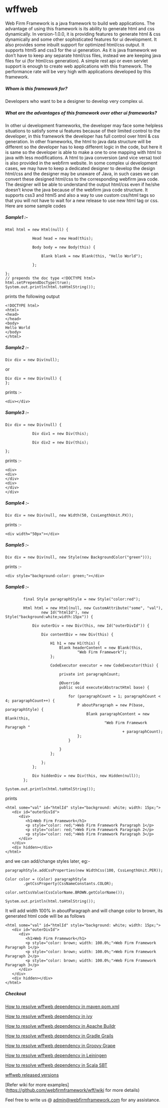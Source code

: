 # wffweb

Web Firm Framework is a java framework to build web applications. The advantage of using this framework is its ability to generate html and css dynamically. In version-1.0.0, it is providing features to generate html & css dynamically and some other sophisticated features for ui development. It also provides some inbuilt support for optimized html/css output. It supports html5 and css3 for the ui generation.  As it is java framework we don’t have to keep any separate html/css files, instead we are keeping java files for ui (for html/css generation). A simple rest api or even servlet support is enough to create web applications with this framework. The performance rate will be very high with applications developed by this framework.

##### Whom is this framework for?
Developers who want to be a designer to develop very complex ui.


##### What are the advantages of this framework over other ui frameworks?
In other ui development frameworks, the developer may face some helpless situations to satisfy some ui features because of their limited control to the developer, in this framework the developer has full control over html & css generation. In other frameworks, the html to java data structure will be different so the developer has to keep different logic in the code, but here it is same so the developer is able to make a one to one mapping with html to java with less modifications. A html to java conversion (and vice versa) tool is also provided in the webfirm website. In some complex ui development cases, we may have to keep a dedicated designer to develop the design html/css and the designer may be unaware of Java, in such cases we can convert these designed html/css to the corresponding webfirm java code. The designer will be able to understand the output html/css even if he/she doesn’t know the java because of the webfirm java code structure. It supports css3 and html5 and also a way to use custom css/html tags so that you will not have to wait for a new release to use new html tag or css.
Here are some sample codes

##### Sample1 :-
~~~
Html html = new Html(null) {
       	 
        	Head head = new Head(this);
       	 
        	Body body = new Body(this) {
           	 
            	Blank blank = new Blank(this, "Hello World");
           	 
        	};
       	 
};
// prepends the doc type <!DOCTYPE html>
html.setPrependDocType(true);
System.out.println(html.toHtmlString()); 
~~~
prints the following output
~~~
<!DOCTYPE html>
<html>
<head>
</head>
<body>
Hello World
</body>
</html>
~~~

##### Sample2 :-
~~~
Div div = new Div(null); 
~~~
or 
~~~
Div div = new Div(null) {
};
~~~
prints :- 
~~~
<div></div>
~~~

##### Sample3 :-
~~~
Div div = new Div(null) {
       	 
        	Div div1 = new Div(this);  
       	 
        	Div div2 = new Div(this);
       	 
};
~~~
prints :- 
~~~
<div>
<div>
</div>
<div>
</div>
</div>
~~~
##### Sample4 :-
~~~
Div div = new Div(null, new Width(50, CssLengthUnit.PX));
~~~
prints :- 
~~~
<div width="50px"></div>
~~~

##### Sample5 :-
~~~
Div div = new Div(null, new Style(new BackgroundColor("green")));
~~~
prints :- 
~~~
<div style="background-color: green;"></div>
~~~

##### Sample6 :-
```
        final Style paragraphStyle = new Style("color:red");

        Html html = new Html(null, new CustomAttribute("some", "val"),
                new Id("htmlId"), new Style("background:white;width:15px")) {

            Div outerDiv = new Div(this, new Id("outerDivId")) {

                Div contentDiv = new Div(this) {

                    H1 h1 = new H1(this) {
                        Blank headerContent = new Blank(this,
                                "Web Firm Framework");
                    };

                    CodeExecutor executor = new CodeExecutor(this) {

                        private int paragraphCount;

                        @Override
                        public void execute(AbstractHtml base) {

                            for (paragraphCount = 1; paragraphCount < 4; paragraphCount++) {
                                P aboutParagraph = new P(base, paragraphStyle) {
                                    Blank paragraphContent = new Blank(this,
                                            "Web Firm Framework Paragraph "
                                                    + paragraphCount);
                                };
                            }

                        }
                    };

                };
            };

            Div hiddenDiv = new Div(this, new Hidden(null));
        };
        
System.out.println(html.toHtmlString());
```
prints

```
<html some="val" id="htmlId" style="background: white; width: 15px;">
   <div id="outerDivId">
      <div>
         <h1>Web Firm Framework</h1>
         <p style="color: red;">Web Firm Framework Paragraph 1</p>
         <p style="color: red;">Web Firm Framework Paragraph 2</p>
         <p style="color: red;">Web Firm Framework Paragraph 3</p>
      </div>
   </div>
   <div hidden></div>
</html>
```
and we can add/change styles later, eg:-
```
paragraphStyle.addCssProperties(new WidthCss(100, CssLengthUnit.PER));

Color color = (Color) paragraphStyle
        .getCssProperty(CssNameConstants.COLOR);
        
color.setCssValue(CssColorName.BROWN.getColorName());

System.out.println(html.toHtmlString());

```
It will add width 100% in aboutParagraph and will change color to brown, its generated html code will be as follows

```
<html some="val" id="htmlId" style="background: white; width: 15px;">
   <div id="outerDivId">
      <div>
         <h1>Web Firm Framework</h1>
         <p style="color: brown; width: 100.0%;">Web Firm Framework Paragraph 1</p>
         <p style="color: brown; width: 100.0%;">Web Firm Framework Paragraph 2</p>
         <p style="color: brown; width: 100.0%;">Web Firm Framework Paragraph 3</p>
      </div>
   </div>
   <div hidden></div>
</html>
```


##### Checkout 

[How to resolve wffweb dependency in maven pom.xml](https://github.com/webfirmframework/wff/wiki/How-to-resolve-wffweb-dependency-in-maven-pom.xml)

[How to resolve wffweb dependency in ivy](https://github.com/webfirmframework/wff/wiki/How-to-resolve-wffweb-dependency-in-ivy)

[How to resolve wffweb dependency in Apache Buildr](https://github.com/webfirmframework/wff/wiki/How-to-resolve-wffweb-dependency-in-Apache-Buildr)

[How to resolve wffweb dependency in Gradle Grails](https://github.com/webfirmframework/wff/wiki/How-to-resolve-wffweb-dependency-in-Gradle-Grails)

[How to resolve wffweb dependency in Groovy Grape](https://github.com/webfirmframework/wff/wiki/How-to-resolve-wffweb-dependency-in-Groovy-Grape)

[How to resolve wffweb dependency in Leiningen](https://github.com/webfirmframework/wff/wiki/How-to-resolve-wffweb-dependency-in-Leiningen)

[How to resolve wffweb dependency in Scala SBT](https://github.com/webfirmframework/wff/wiki/How-to-resolve-wffweb-dependency-in-Scala-SBT)

[wffweb released versions](https://github.com/webfirmframework/wff/wiki/wffweb-released-versions)


[Refer wiki for more examples](https://github.com/webfirmframework/wff/wiki for more details)


Feel free to write us @ admin@webfirmframework.com for any assistance.
